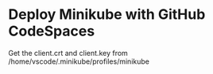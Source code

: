 # Deploy Minikube with GitHub CodeSpaces

Get the client.crt and client.key from /home/vscode/.minikube/profiles/minikube

